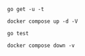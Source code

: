 ```
go get -u -t
```

```
docker compose up -d -V
```

```
go test
```

```
docker compose down -v
```
